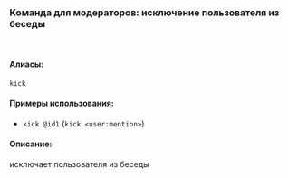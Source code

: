 ### **Команда для модераторов: исключение пользователя из беседы**
<br>

#### **Алиасы**:
`kick`


#### **Примеры использования**:
- `kick @id1` (`kick <user:mention>`)


#### **Описание**:
исключает пользователя из беседы
